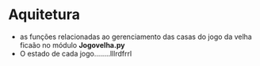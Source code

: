 # Aquitetura 
* as funções relacionadas ao gerenciamento das casas do jogo da velha ficaão no módulo **Jogovelha.py**
* O estado de cada jogo........lllrdfrrl
